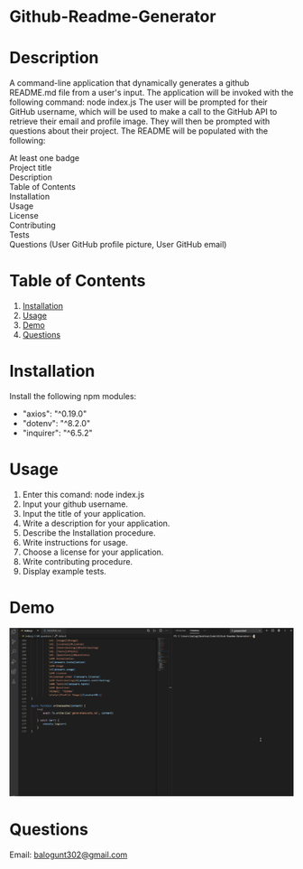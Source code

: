 # Github-Readme-Generator
# Description
A command-line application that dynamically generates a github README.md file from a user's input. The application will be invoked with the following command:
node index.js
The user will be prompted for their GitHub username, which will be used to make a call to the GitHub API to retrieve their email and profile image. They will then be prompted with questions about their project.
The README will be populated with the following:

At least one badge\
Project title\
Description\
Table of Contents\
Installation\
Usage\
License\
Contributing\
Tests\
Questions (User GitHub profile picture, User GitHub email)

# Table of Contents
1. [Installation](#Installation)
2. [Usage](#Usage)
3. [Demo](#Demo)
4. [Questions](#Questions)



# Installation
Install the following npm modules:

- "axios": "^0.19.0"
- "dotenv": "^8.2.0"
- "inquirer": "^6.5.2"

# Usage
1. Enter this comand: node index.js
2. Input your github username.
3. Input the title of your application.
4. Write a description for your application.
5. Describe the Installation procedure.
6. Write instructions for usage.
7. Choose a license for your application.
8. Write contributing procedure.
9. Display example tests.

# Demo
![Demo](gif/readmegenerator.gif)

# Questions
Email: balogunt302@gmail.com